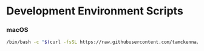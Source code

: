 # Development Environment Scripts

### macOS

```bash
/bin/bash -c "$(curl -fsSL https://raw.githubusercontent.com/tamckenna/denv/master/os/mac/setup.sh)"
```